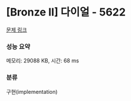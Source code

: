 # [Bronze II] 다이얼 - 5622 

[문제 링크](https://www.acmicpc.net/problem/5622) 

### 성능 요약

메모리: 29088 KB, 시간: 68 ms

### 분류

구현(implementation)

